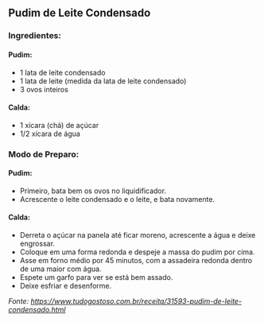  ## Pudim de Leite Condensado

### Ingredientes:

#### Pudim:

 - 1 lata de leite condensado
 - 1 lata de leite (medida da lata de leite condensado)
 - 3 ovos inteiros

#### Calda:

 - 1 xícara (chá) de açúcar
 - 1/2 xícara de água


### Modo de Preparo:

#### Pudim:

 - Primeiro, bata bem os ovos no liquidificador.
 - Acrescente o leite condensado e o leite, e bata novamente.

#### Calda:

 - Derreta o açúcar na panela até ficar moreno, acrescente a água e deixe engrossar.
 - Coloque em uma forma redonda e despeje a massa do pudim por cima.
 - Asse em forno médio por 45 minutos, com a assadeira redonda dentro de uma maior com água.
 - Espete um garfo para ver se está bem assado.
 - Deixe esfriar e desenforme.


_Fonte: https://www.tudogostoso.com.br/receita/31593-pudim-de-leite-condensado.html_
